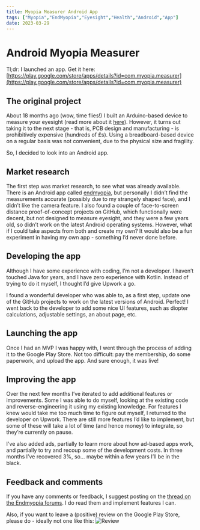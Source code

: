 ```yaml
---
title: Myopia Measurer Android App
tags: ["Myopia","EndMyopia","Eyesight","Health","Android","App"]
date: 2023-03-29
---
```

# Android Myopia Measurer

Tl;dr: I launched an app. Get it here: [https://play.google.com/store/apps/details?id=com.myopia.measurer](https://play.google.com/store/apps/details?id=com.myopia.measurer)

## The original project

About 18 months ago (wow, time flies!) I built an Arduino-based device to measure your eyesight (read more about it [here](https://www.jamesgibbins.com/posts/arduino-myopia-measurer/)). However, it turns out taking it to the next stage - that is, PCB design and manufacturing - is prohibitively expensive (hundreds of £s). Using a breadboard-based device on a regular basis was not convenient, due to the physical size and fragility.

So, I decided to look into an Android app.

## Market research

The first step was market research, to see what was already available. There is an Android app called [endmyopia](https://play.google.com/store/apps/details?id=org.endmyopia.calc), but personally I didn’t find the measurements accurate (possibly due to my strangely shaped face), and I didn’t like the camera feature. I also found a couple of face-to-screen distance proof-of-concept projects on GitHub, which functionally were decent, but not designed to measure eyesight, and they were a few years old, so didn’t work on the latest Android operating systems. However, what if I could take aspects from both and create my own? It would also be a fun experiment in having my own app - something I’d never done before.

## Developing the app

Although I have some experience with coding, I’m not a developer. I haven’t touched Java for years, and I have zero experience with Kotlin. Instead of trying to do it myself, I thought I’d give Upwork a go.

I found a wonderful developer who was able to, as a first step, update one of the GitHub projects to work on the latest versions of Android. Perfect! I went back to the developer to add some nice UI features, such as diopter calculations, adjustable settings, an about page, etc.

## Launching the app

Once I had an MVP I was happy with, I went through the process of adding it to the Google Play Store. Not too difficult: pay the membership, do some paperwork, and upload the app. And sure enough, it was live!

## Improving the app

Over the next few months I’ve iterated to add additional features or improvements. Some I was able to do myself, looking at the existing code and reverse-engineering it using my existing knowledge. For features I knew would take me too much time to figure out myself, I returned to the developer on Upwork. There are still more features I’d like to implement, but some of these will take a lot of time (and hence money) to integrate, so they’re currently on pause.

I've also added ads, partially to learn more about how ad-based apps work, and partially to try and recoup some of the development costs. In three months I’ve recovered 3%, so… maybe within a few years I’ll be in the black.

## Feedback and comments

If you have any comments or feedback, I suggest posting on the [thread on the Endmyopia forums](https://community.endmyopia.org/t/i-made-a-myopia-measurer-android-app/19311). I do read them and implement features I can.

Also, if you want to leave a (positive) review on the Google Play Store, please do - ideally not one like this:
![Review](/images/old/myopia-measurer-app-review.png)
